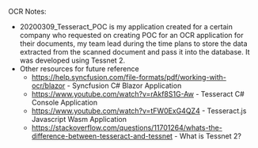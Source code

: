 OCR Notes:
* 20200309_Tesseract_POC is my application created for a certain company who requested on creating POC for an OCR application for their documents, my team lead during the time plans to store the data extracted from the scanned document and pass it into the database. It was developed using Tessnet 2.
* Other resources for future reference
  * https://help.syncfusion.com/file-formats/pdf/working-with-ocr/blazor - Syncfusion C# Blazor Application
  * https://www.youtube.com/watch?v=rAkf8S1G-Aw - Tesseract C# Console Application
  * https://www.youtube.com/watch?v=tFW0ExG4QZ4 - Tesseract.js Javascript Wasm Application
  * https://stackoverflow.com/questions/11701264/whats-the-difference-between-tesseract-and-tessnet - What is Tessnet 2?
